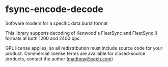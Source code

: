 # fsync-encode-decode
Software modem for a specific data burst format

This library supports decoding of Kenwood's FleetSync and FleetSync II formats at both 1200 and 2400 bps.

GPL license applies, so all redistribution must include source code for your product. Commercial license terms are available
for closed-source products, contact the author (matthew@eeph.com)
